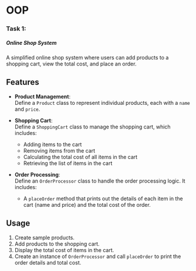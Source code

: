 # OOP

### Task 1:

##### Online Shop System

A simplified online shop system where users can add products to a shopping cart, view the total cost, and place an order.

## Features

- **Product Management**:  
  Define a `Product` class to represent individual products, each with a `name` and `price`.

- **Shopping Cart**:  
  Define a `ShoppingCart` class to manage the shopping cart, which includes:
  - Adding items to the cart
  - Removing items from the cart
  - Calculating the total cost of all items in the cart
  - Retrieving the list of items in the cart

- **Order Processing**:  
  Define an `OrderProcessor` class to handle the order processing logic. It includes:
  - A `placeOrder` method that prints out the details of each item in the cart (name and price) and the total cost of the order.

## Usage

1. Create sample products.
2. Add products to the shopping cart.
3. Display the total cost of items in the cart.
4. Create an instance of `OrderProcessor` and call `placeOrder` to print the order details and total cost.
